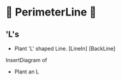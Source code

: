 # 🔺 <route>PerimeterLine </route>🔺

## 'L's

- Plant 'L' shaped Line. [LineIn] [BackLine] 

InsertDiagram of 

- Plant an L

<!-- @include: /../Placeholder_RouteProfile.md -->